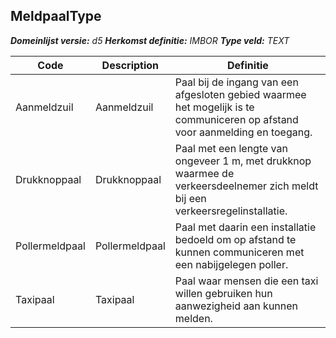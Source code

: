 ﻿## MeldpaalType

*__Domeinlijst versie:__ d5*
*__Herkomst definitie:__ IMBOR*
*__Type veld:__ TEXT*

|__Code__ |__Description__ |__Definitie__	|
|	---	|	---	|   ---	| 
| Aanmeldzuil | Aanmeldzuil | Paal bij de ingang van een afgesloten gebied waarmee het mogelijk is te communiceren op afstand voor aanmelding en toegang. |
| Drukknoppaal | Drukknoppaal | Paal met een lengte van ongeveer 1 m, met drukknop waarmee de verkeersdeelnemer zich meldt bij een verkeersregelinstallatie. |
| Pollermeldpaal | Pollermeldpaal | Paal met daarin een installatie bedoeld om op afstand te kunnen communiceren met een nabijgelegen poller. |
| Taxipaal | Taxipaal | Paal waar mensen die een taxi willen gebruiken hun aanwezigheid aan kunnen melden. |
